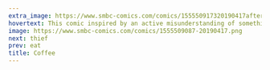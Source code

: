 ```yaml
---
extra_image: https://www.smbc-comics.com/comics/155550917320190417after.png
hovertext: This comic inspired by an active misunderstanding of something Tyler Cowen wrote.
image: https://www.smbc-comics.com/comics/1555509087-20190417.png
next: thief
prev: eat
title: Coffee
---
```

